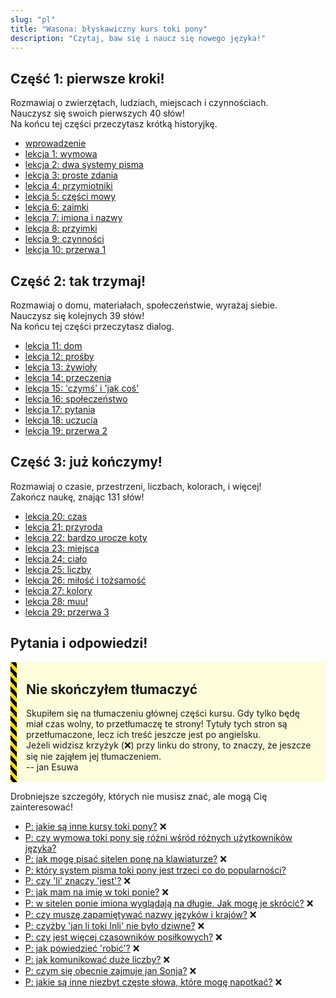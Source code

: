 ```yaml
---
slug: "pl"
title: "Wasona: błyskawiczny kurs toki pony"
description: "Czytaj, baw się i naucz się nowego języka!"
---
```

## Część 1: pierwsze kroki!

Rozmawiaj o zwierzętach, ludziach, miejscach i czynnościach.  
Nauczysz się swoich pierwszych 40 słów!  
Na końcu tej części przeczytasz krótką historyjkę.

* [wprowadzenie](/pl/00)
* [lekcja 1: wymowa](/pl/01)
* [lekcja 2: dwa systemy pisma](/pl/02)
* [lekcja 3: proste zdania](/pl/03)
* [lekcja 4: przymiotniki](/pl/04)
* [lekcja 5: części mowy](/pl/05)
* [lekcja 6: zaimki](/pl/06)
* [lekcja 7: imiona i nazwy](/pl/07)
* [lekcja 8: przyimki](/pl/08)
* [lekcja 9: czynności](/pl/09)
* [lekcja 10: przerwa 1](/pl/10)

## Część 2: tak trzymaj!

Rozmawiaj o domu, materiałach, społeczeństwie, wyrażaj siebie.  
Nauczysz się kolejnych 39 słów!  
Na końcu tej części przeczytasz dialog.

* [lekcja 11: dom](/pl/11)
* [lekcja 12: prośby](/pl/12)
* [lekcja 13: żywioły](/pl/13)
* [lekcja 14: przeczenia](/pl/14)
* [lekcja 15: 'czymś' i 'jak coś'](/pl/15)
* [lekcja 16: społeczeństwo](/pl/16)
* [lekcja 17: pytania](/pl/17)
* [lekcja 18: uczucia](/pl/18)
* [lekcja 19: przerwa 2](/pl/19)

## Część 3: już kończymy!

Rozmawiaj o czasie, przestrzeni, liczbach, kolorach, i więcej!  
Zakończ naukę, znając 131 słów!

* [lekcja 20: czas](/pl/20)
* [lekcja 21: przyroda](/pl/21)
* [lekcja 22: bardzo urocze koty](/pl/22)
* [lekcja 23: miejsca](/pl/23)
* [lekcja 24: ciało](/pl/24)
* [lekcja 25: liczby](/pl/25)
* [lekcja 26: miłość i tożsamość](/pl/26)
* [lekcja 27: kolory](/pl/27)
* [lekcja 28: muu!](/pl/28)
* [lekcja 29: przerwa 3](/pl/29)

## Pytania i odpowiedzi!

<div style="
    margin: 10px 0;
    padding: 2px 15px;
    background: #ffff0022;
    border-left-width: 10px;
    border-left-style: solid;
    border-image: repeating-linear-gradient(
        45deg,
        black,
        black              5px,
        gold 5px,
        gold 10px
    ) 10;
">

## Nie skończyłem tłumaczyć

Skupiłem się na tłumaczeniu głównej części kursu. Gdy tylko będę miał czas wolny, to przetłumaczę te strony! Tytuły tych stron są przetłumaczone, lecz ich treść jeszcze jest po angielsku.  
Jeżeli widzisz krzyżyk (❌) przy linku do strony, to znaczy, że jeszcze się nie zająłem jej tłumaczeniem.  
-- jan Esuwa

</div>

Drobniejsze szczegóły, których nie musisz znać, ale mogą Cię zainteresować!

* [P: jakie są inne kursy toki pony?](/pl/other-courses/) ❌
* [P: czy wymowa toki pony się różni wśród różnych użytkowników języka?](/pl/sound-variation/)
* [P: jak mogę pisać sitelen ponę na klawiaturze?](/pl/fonts/) ❌
* [P: który system pisma toki pony jest trzeci co do popularności?](/pl/sitelen-sitelen/)
* [P: czy 'li' znaczy 'jest'?](/pl/li-and-is/) ❌
* [P: jak mam na imię w toki ponie?](/pl/make-a-name/) ❌
* [P: w sitelen ponie imiona wyglądają na długie. Jak mogę je skrócić?](/pl/simpler-cartouches/) ❌
* [P: czy muszę zapamiętywać nazwy języków i krajów?](/pl/languages-countries/) ❌
* [P: czyżby 'jan li toki Inli' nie było dziwne?](/pl/named-verbs/) ❌
* [P: czy jest więcej czasowników posiłkowych?](/pl/more-preverbs/) ❌
* [P: jak powiedzieć 'robić'?](/pl/doing/) ❌
* [P: jak komunikować duże liczby?](/pl/large-numbers/) ❌
* [P: czym się obecnie zajmuje jan Sonja?](/pl/jan-sonja/) ❌
* [P: jakie są inne niezbyt częste słowa, które mogę napotkać?](/pl/uncommon-words/) ❌
